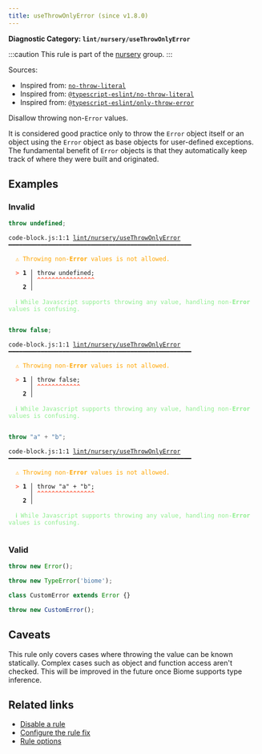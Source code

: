 ```yaml
---
title: useThrowOnlyError (since v1.8.0)
---
```


**Diagnostic Category: `lint/nursery/useThrowOnlyError`**

:::caution
This rule is part of the [nursery](/linter/rules/#nursery) group.
:::

Sources: 
- Inspired from: <a href="https://eslint.org/docs/latest/rules/no-throw-literal" target="_blank"><code>no-throw-literal</code></a>
- Inspired from: <a href="https://typescript-eslint.io/rules/no-throw-literal" target="_blank"><code>@typescript-eslint/no-throw-literal</code></a>
- Inspired from: <a href="https://typescript-eslint.io/rules/only-throw-error" target="_blank"><code>@typescript-eslint/only-throw-error</code></a>

Disallow throwing non-`Error` values.

It is considered good practice only to throw the `Error` object itself or an object using the `Error` object
as base objects for user-defined exceptions. The fundamental benefit of `Error` objects is that they automatically
keep track of where they were built and originated.

## Examples

### Invalid

```js
throw undefined;
```

<pre class="language-text"><code class="language-text">code-block.js:1:1 <a href="https://biomejs.dev/linter/rules/use-throw-only-error">lint/nursery/useThrowOnlyError</a> ━━━━━━━━━━━━━━━━━━━━━━━━━━━━━━━━━━━━━━━━━━━━━━━━━━━

<strong><span style="color: Orange;">  </span></strong><strong><span style="color: Orange;">⚠</span></strong> <span style="color: Orange;">Throwing non-</span><span style="color: Orange;"><strong>Error</strong></span><span style="color: Orange;"> values is not allowed.</span>
  
<strong><span style="color: Tomato;">  </span></strong><strong><span style="color: Tomato;">&gt;</span></strong> <strong>1 │ </strong>throw undefined;
   <strong>   │ </strong><strong><span style="color: Tomato;">^</span></strong><strong><span style="color: Tomato;">^</span></strong><strong><span style="color: Tomato;">^</span></strong><strong><span style="color: Tomato;">^</span></strong><strong><span style="color: Tomato;">^</span></strong><strong><span style="color: Tomato;">^</span></strong><strong><span style="color: Tomato;">^</span></strong><strong><span style="color: Tomato;">^</span></strong><strong><span style="color: Tomato;">^</span></strong><strong><span style="color: Tomato;">^</span></strong><strong><span style="color: Tomato;">^</span></strong><strong><span style="color: Tomato;">^</span></strong><strong><span style="color: Tomato;">^</span></strong><strong><span style="color: Tomato;">^</span></strong><strong><span style="color: Tomato;">^</span></strong><strong><span style="color: Tomato;">^</span></strong>
    <strong>2 │ </strong>
  
<strong><span style="color: lightgreen;">  </span></strong><strong><span style="color: lightgreen;">ℹ</span></strong> <span style="color: lightgreen;">While Javascript supports throwing any value, handling non-</span><span style="color: lightgreen;"><strong>Error</strong></span><span style="color: lightgreen;"> values is confusing.</span>
  
</code></pre>

```js
throw false;
```

<pre class="language-text"><code class="language-text">code-block.js:1:1 <a href="https://biomejs.dev/linter/rules/use-throw-only-error">lint/nursery/useThrowOnlyError</a> ━━━━━━━━━━━━━━━━━━━━━━━━━━━━━━━━━━━━━━━━━━━━━━━━━━━

<strong><span style="color: Orange;">  </span></strong><strong><span style="color: Orange;">⚠</span></strong> <span style="color: Orange;">Throwing non-</span><span style="color: Orange;"><strong>Error</strong></span><span style="color: Orange;"> values is not allowed.</span>
  
<strong><span style="color: Tomato;">  </span></strong><strong><span style="color: Tomato;">&gt;</span></strong> <strong>1 │ </strong>throw false;
   <strong>   │ </strong><strong><span style="color: Tomato;">^</span></strong><strong><span style="color: Tomato;">^</span></strong><strong><span style="color: Tomato;">^</span></strong><strong><span style="color: Tomato;">^</span></strong><strong><span style="color: Tomato;">^</span></strong><strong><span style="color: Tomato;">^</span></strong><strong><span style="color: Tomato;">^</span></strong><strong><span style="color: Tomato;">^</span></strong><strong><span style="color: Tomato;">^</span></strong><strong><span style="color: Tomato;">^</span></strong><strong><span style="color: Tomato;">^</span></strong><strong><span style="color: Tomato;">^</span></strong>
    <strong>2 │ </strong>
  
<strong><span style="color: lightgreen;">  </span></strong><strong><span style="color: lightgreen;">ℹ</span></strong> <span style="color: lightgreen;">While Javascript supports throwing any value, handling non-</span><span style="color: lightgreen;"><strong>Error</strong></span><span style="color: lightgreen;"> values is confusing.</span>
  
</code></pre>

```js
throw "a" + "b";
```

<pre class="language-text"><code class="language-text">code-block.js:1:1 <a href="https://biomejs.dev/linter/rules/use-throw-only-error">lint/nursery/useThrowOnlyError</a> ━━━━━━━━━━━━━━━━━━━━━━━━━━━━━━━━━━━━━━━━━━━━━━━━━━━

<strong><span style="color: Orange;">  </span></strong><strong><span style="color: Orange;">⚠</span></strong> <span style="color: Orange;">Throwing non-</span><span style="color: Orange;"><strong>Error</strong></span><span style="color: Orange;"> values is not allowed.</span>
  
<strong><span style="color: Tomato;">  </span></strong><strong><span style="color: Tomato;">&gt;</span></strong> <strong>1 │ </strong>throw &quot;a&quot; + &quot;b&quot;;
   <strong>   │ </strong><strong><span style="color: Tomato;">^</span></strong><strong><span style="color: Tomato;">^</span></strong><strong><span style="color: Tomato;">^</span></strong><strong><span style="color: Tomato;">^</span></strong><strong><span style="color: Tomato;">^</span></strong><strong><span style="color: Tomato;">^</span></strong><strong><span style="color: Tomato;">^</span></strong><strong><span style="color: Tomato;">^</span></strong><strong><span style="color: Tomato;">^</span></strong><strong><span style="color: Tomato;">^</span></strong><strong><span style="color: Tomato;">^</span></strong><strong><span style="color: Tomato;">^</span></strong><strong><span style="color: Tomato;">^</span></strong><strong><span style="color: Tomato;">^</span></strong><strong><span style="color: Tomato;">^</span></strong><strong><span style="color: Tomato;">^</span></strong>
    <strong>2 │ </strong>
  
<strong><span style="color: lightgreen;">  </span></strong><strong><span style="color: lightgreen;">ℹ</span></strong> <span style="color: lightgreen;">While Javascript supports throwing any value, handling non-</span><span style="color: lightgreen;"><strong>Error</strong></span><span style="color: lightgreen;"> values is confusing.</span>
  
</code></pre>

### Valid

```js
throw new Error();
```

```js
throw new TypeError('biome');
```

```js
class CustomError extends Error {}

throw new CustomError();
```

## Caveats

This rule only covers cases where throwing the value can be known statically.
Complex cases such as object and function access aren't checked.
This will be improved in the future once Biome supports type inference.

## Related links

- [Disable a rule](/linter/#disable-a-lint-rule)
- [Configure the rule fix](/linter#configure-the-rule-fix)
- [Rule options](/linter/#rule-options)
